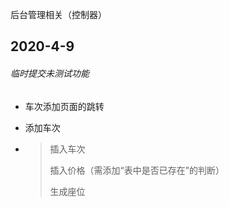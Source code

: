 后台管理相关（控制器）

## 2020-4-9

###### 临时提交未测试功能

- 车次添加页面的跳转

- 添加车次

- > 插入车次
  >
  > 插入价格（需添加“表中是否已存在”的判断）
  >
  > 生成座位